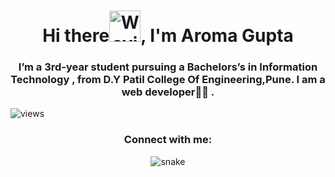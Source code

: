 <h1 align="center">Hi there<img src="https://raw.githubusercontent.com/nixin72/nixin72/master/wave.gif" 
         alt="Waving hand animated gif"
         height="50"
         width="50" />, I'm Aroma Gupta</h1>
         <h3 align="center">
I’m a 3rd-year student pursuing a Bachelors’s in Information Technology , from D.Y Patil College Of Engineering,Pune. I am a web developer👩‍💻 . 
</h3>
<p align="left"> <img src="https://komarev.com/ghpvc/?username=aroma-sketch&label=Profile%20views&color=0e75b6&style=flat" alt="views" /> </p>
<h3 align="center">Connect with me:</h3>
<p align="center">
  <img src="https://github.com/ishikkkkaaaa/ishikkkkaaaa/raw/output/github-contribution-grid-snake.svg" alt="snake"></center>
</p>

<!--
**aroma-sketch/aroma-sketch** is a ✨ _special_ ✨ repository because its `README.md` (this file) appears on your GitHub profile.

Here are some ideas to get you started:

- 🔭 I’m currently working on ...
- 🌱 I’m currently learning ...
- 👯 I’m looking to collaborate on ...
- 🤔 I’m looking for help with ...
- 💬 Ask me about ...
- 📫 How to reach me: ...
- 😄 Pronouns: ...
- ⚡ Fun fact: ...
-->
